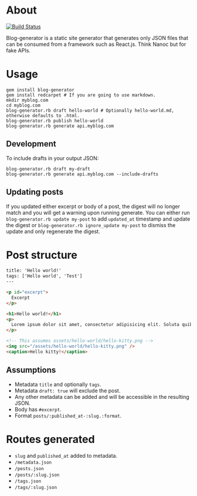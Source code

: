# About

[![Build Status](https://travis-ci.org/botanicus/blog-generator.svg?branch=master)](https://travis-ci.org/botanicus/blog-generator)

Blog-generator is a static site generator that generates only JSON files that can
be consumed from a framework such as React.js. Think Nanoc but for fake APIs.

# Usage

```
gem install blog-generator
gem install redcarpet # If you are going to use markdown.
mkdir myblog.com
cd myblog.com
blog-generator.rb draft hello-world # Optionally hello-world.md, otherwise defaults to .html.
blog-generator.rb publish hello-world
blog-generator.rb generate api.myblog.com
```

## Development

To include drafts in your output JSON:

```
blog-generator.rb draft my-draft
blog-generator.rb generate api.myblog.com --include-drafts
```

## Updating posts

If you updated either excerpt or body of a post, the digest will no longer match
and you will get a warning upon running generate. You can either run `blog-generator.rb update my-post` to add `updated_at` timestamp and update the digest or `blog-generator.rb ignore_update my-post` to dismiss the update and only regenerate the digest.

# Post structure

```html
title: 'Hello world!'
tags: ['Hello world', 'Test']
---

<p id="excerpt">
  Excerpt
</p>

<h1>Hello world!</h1>
<p>
  Lorem ipsum dolor sit amet, consectetur adipisicing elit. Soluta quibusdam necessitatibus tempore ullam incidunt amet omnis, veritatis dicta quisquam accusamus at provident vel facere corporis sed fugiat cumque. Consequuntur, necessitatibus!
</p>

<!-- This assumes assets/hello-world/hello-kitty.png -->
<img src="/assets/hello-world/hello-kitty.png" />
<caption>Hello kitty!</caption>
```

## Assumptions

- Metadata `title` and optionally `tags`.
- Metadata `draft: true` will exclude the post.
- Any other metadata can be added and will be accessible in the resulting JSON.
- Body has `#excerpt`.
- Format `posts/:published_at-:slug.:format`.

# Routes generated

- `slug` and `published_at` added to metadata.
- `/metadata.json`
- `/posts.json`
- `/posts/:slug.json`
- `/tags.json`
- `/tags/:slug.json`
